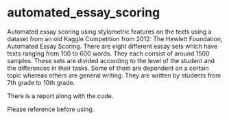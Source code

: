 # automated_essay_scoring
Automated essay scoring using stylometric features on the texts using a dataset from an old Kaggle Competition from 2012: The Hewlett Foundation, Automated Essay Scoring. There are eight different essay sets which have texts ranging from 100 to 600 words. They each consist of around 1500 samples. These sets are divided according to the level of the student and the differences in their tasks. Some of them are dependent on a certain topic whereas others are general writing. They are written by students from 7th grade to 10th grade.


There is a report along with the code. 

Please reference before using.
